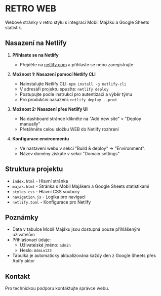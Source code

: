 # RETRO WEB

Webové stránky v retro stylu s integrací Mobil Majáku a Google Sheets statistik.

## Nasazení na Netlify

1. **Přihlaste se na Netlify**
   - Přejděte na [netlify.com](https://netlify.com) a přihlaste se nebo zaregistrujte

2. **Možnost 1: Nasazení pomocí Netlify CLI**
   - Nainstalujte Netlify CLI: `npm install -g netlify-cli`
   - V adresáři projektu spusťte: `netlify deploy`
   - Postupujte podle instrukcí pro autentizaci a výběr týmu
   - Pro produkční nasazení: `netlify deploy --prod`

3. **Možnost 2: Nasazení přes Netlify UI**
   - Na dashboard stránce klikněte na "Add new site" > "Deploy manually"
   - Přetáhněte celou složku WEB do Netlify rozhraní

4. **Konfigurace environmentu**
   - Ve nastavení webu v sekci "Build & deploy" -> "Environment":
   - Název domény získáte v sekci "Domain settings"

## Struktura projektu

- `index.html` - Hlavní stránka
- `majak.html` - Stránka s Mobil Majákem a Google Sheets statistikami
- `styles.css` - Hlavní CSS soubory
- `navigation.js` - Logika pro navigaci
- `netlify.toml` - Konfigurace pro Netlify

## Poznámky

- Data v tabulce Mobil Majáku jsou dostupná pouze přihlášeným uživatelům
- Přihlašovací údaje:
  - Uživatelské jméno: `admin`
  - Heslo: `Admin123`
- Tabulka je automaticky aktualizována každý den z Google Sheets přes Apify aktor

## Kontakt

Pro technickou podporu kontaktujte správce webu. 